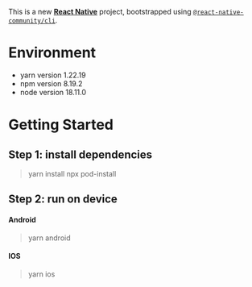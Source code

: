 This is a new [**React Native**](https://reactnative.dev) project, bootstrapped using [`@react-native-community/cli`](https://github.com/react-native-community/cli).

# Environment

- yarn version 1.22.19
- npm version 8.19.2
- node version 18.11.0

# Getting Started

## Step 1: install dependencies

> yarn install
> npx pod-install

## Step 2: run on device

#### Android

> yarn android

#### IOS

> yarn ios
